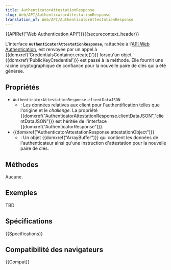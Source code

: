 ```yaml
---
title: AuthenticatorAttestationResponse
slug: Web/API/AuthenticatorAttestationResponse
translation_of: Web/API/AuthenticatorAttestationResponse
---
```


{{APIRef("Web Authentication API")}}{{securecontext_header}}

L'interface **`AuthenticatorAttestationResponse`**, rattachée à l'[API Web Authentication](/fr/docs/Web/API/Web_Authentication_API), est renvoyée par un appel à {{domxref('CredentialsContainer.create()')}} lorsqu'un objet {{domxref('PublicKeyCredential')}} est passé à la méthode. Elle fournit une racine cryptographique de confiance pour la nouvelle paire de clés qui a été générée.

## Propriétés

- `AuthenticatorAttestationResponse.clientDataJSON`
  - : Les données relatives aux client pour l'authentification telles que l'origine et le _challenge_. La propriété {{domxref("AuthenticatorAttestationResponse.clientDataJSON","clientDataJSON")}} est héritée de l'interface {{domxref("AuthenticatorResponse")}}.
- {{domxref("AuthenticatorAttestationResponse.attestationObject")}}
  - : Un objet {{domxref("ArrayBuffer")}} qui contient les données de l'authenticateur ainsi qu'une instruction d'attestation pour la nouvelle paire de clés.

## Méthodes

Aucune.

## Exemples

TBD

## Spécifications

{{Specifications}}

## Compatibilité des navigateurs

{{Compat}}
